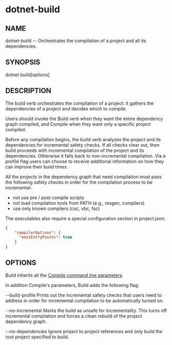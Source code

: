 dotnet-build
===========

## NAME 
dotnet-build -- Orchestrates the compilation of a project and all its dependencies.

## SYNOPSIS
dotnet build[options]

## DESCRIPTION

The build verb orchestrates the compilation of a project: it gathers the dependencies of a project and decides which to compile. 

Users should invoke the Build verb when they want the entire dependency graph compiled, and Compile when they want only a specific project compiled.

Before any compilation begins, the build verb analyzes the project and its dependencies for incremental safety checks. If all checks clear out, then build proceeds with incremental compilation of the project and its dependencies. Otherwise it falls back to non-incremental compilation. Via a profile flag users can choose to receive additional information on how they can improve their build times.

All the projects in the dependency graph that need compilation must pass the following safety checks in order for the compilation process to be incremental:
- not use pre / post compile scripts
- not load compilation tools from PATH (e.g., resgen, compilers)
- use only known compilers (csc, vbc, fsc)

The executables also require a special configuration section in project.json:

```json
{ 
    "compilerOptions": {
      "emitEntryPoints": true
    }
}
```

## OPTIONS

Build inherits all the [Compile command line parameters](https://github.com/dotnet/cli/blob/master/src/Microsoft.DotNet.Tools.Compiler/README.md).

In addition Compile's parameters, Build adds the following flag:

--build-profile
Prints out the incremental safety checks that users need to address in order for incremental compilation to be automatically turned on.

--no-incremental
Marks the build as unsafe for incrementality. This turns off incremental compilation and forces a clean rebuild of the project dependency graph.

--no-dependencies
Ignore project to project references and only build the root project specified to build.

